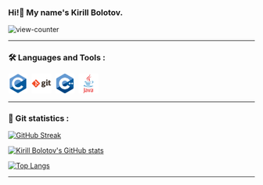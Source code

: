 ### Hi!🔭 My name's Kirill Bolotov.

![view-counter](https://komarev.com/ghpvc/?username=murloteg&style=for-the-badge&color=d7bde2&label=PROFILE+VIEWS)

---

### :hammer_and_wrench: Languages and Tools :
<div>
  <img src="https://github.com/devicons/devicon/blob/master/icons/c/c-original.svg" title="C" alt="C" width="40" height="40"/>&nbsp;
  <img src="https://github.com/devicons/devicon/blob/master/icons/git/git-original-wordmark.svg" title="Git" **alt="Git" width="40" height="40"/>&nbsp;
  <img src="https://github.com/devicons/devicon/blob/master/icons/cplusplus/cplusplus-original.svg" title="C++" alt="C++" width="40" height="40"/>&nbsp;
  <img src="https://github.com/devicons/devicon/blob/master/icons/java/java-original-wordmark.svg" title="Java" alt="Java" width="40" height="40"/>
</div>

---

### :page_with_curl: Git statistics :
[![GitHub Streak](https://github-readme-streak-stats.herokuapp.com?user=murloteg&theme=github-dark-blue&border_radius=4&date_format=M%20j%5B%2C%20Y%5D)](https://git.io/streak-stats)

[![Kirill Bolotov's GitHub stats](https://github-readme-stats.vercel.app/api/top-langs?username=murloteg&theme=algolia&show_icons=true)](https://github.com/murloteg)

[![Top Langs](https://github-readme-stats-git-masterrstaa-rickstaa.vercel.app/api/top-langs/?username=murloteg)](https://github.com/anuraghazra/github-readme-stats)


---

<!--
**murloteg/murloteg** is a ✨ _special_ ✨ repository because its `README.md` (this file) appears on your GitHub profile.

Here are some ideas to get you started:

- 🔭 I’m currently working on ...
- 🌱 I’m currently learning ...
- 👯 I’m looking to collaborate on ...
- 🤔 I’m looking for help with ...
- 💬 Ask me about ...
- 📫 How to reach me: ...
- 😄 Pronouns: ...
- ⚡ Fun fact: ...
-->
